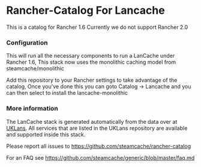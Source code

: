 # Rancher-Catalog For Lancache

This is a catalog for Rancher 1.6 Currently we do not support Rancher 2.0

### Configuration

This will run all the necessary components to run a LanCache under Rancher 1.6, This stack now uses the monolithic caching model from steamcache/monolithic

Add this repository to your Rancher settings to take advantage of the catalog, Once you've done this you can goto Catalog -> Lancache and you can then select to install the lancache-monolithic


### More information
The LanCache stack is generated automatically from the data over at [UKLans](https://github.com/uklans/cache-domains). All services that are listed in the UKLans repository are available and supported inside this stack.

Please report all issues to https://github.com/steamcache/rancher-catalog

For an FAQ see https://github.com/steamcache/generic/blob/master/faq.md
